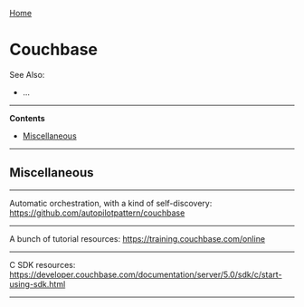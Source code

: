 [Home](Readme.md)
# Couchbase

See Also:

- ...

---

**Contents**

- [Miscellaneous](Couchbase.md#miscellaneous)

---

## Miscellaneous

---

Automatic orchestration, with a kind of self-discovery:
https://github.com/autopilotpattern/couchbase

---

A bunch of tutorial resources:
https://training.couchbase.com/online

---

C SDK resources:
https://developer.couchbase.com/documentation/server/5.0/sdk/c/start-using-sdk.html

---
